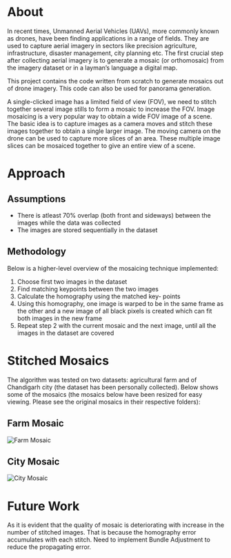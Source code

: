 # About

In recent times, Unmanned Aerial Vehicles (UAVs), more commonly known as drones, have been finding applications in a range of fields. They are used to capture aerial imagery in sectors like precision agriculture, infrastructure, disaster management, city planning etc. The first crucial step after collecting aerial imagery is to generate a mosaic (or orthomosaic) from the imagery dataset or in a layman’s language a digital map. <br/>

This project contains the code written from scratch to generate mosaics out of drone imagery. This code can also be used for panorama generation.  <br/>

A single-clicked image has a limited field of view (FOV), we need to stitch together several image stills to form a mosaic to increase the FOV. Image mosaicing is a very popular way to obtain a wide FOV image of a scene. The basic idea is to capture images as a camera moves and stitch these images together to obtain a single larger image. The moving camera on the drone can be used to capture more slices of an area. These multiple image slices can be mosaiced together to give an entire view of a scene.

# Approach
## Assumptions
* There is atleast 70% overlap (both front and sideways) between the images while the data was collected
* The images are stored sequentially in the dataset

## Methodology
Below is a higher-level overview of the mosaicing technique implemented:

1. Choose first two images in the dataset
1. Find matching keypoints between the two images
1. Calculate the homography using the matched key- points
1. Using this homography, one image is warped to be in the same frame as the other and a new image of all black pixels is created which can fit both images in the new frame
1. Repeat step 2 with the current mosaic and the next image, until all the images in the dataset are covered


# Stitched Mosaics
The algorithm was tested on two datasets: agricultural farm and of Chandigarh city (the dataset has been personally collected). Below shows some of the mosaics (the mosaics below have been resized for easy viewing. Please see the original mosaics in their respective folders):
## Farm Mosaic
![Farm Mosaic](https://github.com/adityajain07/Drone-Images-Mosaicing/blob/master/Display_FarmM.jpg)

## City Mosaic
![City Mosaic](https://github.com/adityajain07/Drone-Images-Mosaicing/blob/master/Display_CityM.jpg)

# Future Work
As it is evident that the quality of mosaic is deteriorating with increase in the number of stitched images. That is because the homography error accumulates with each stitch. Need to implement Bundle Adjustment to reduce the propagating error.

